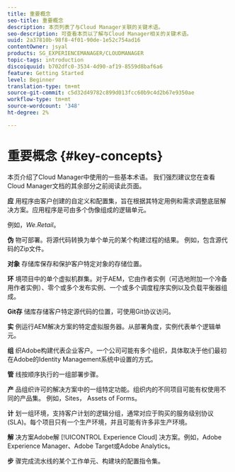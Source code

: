 ```yaml
---
title: 重要概念
seo-title: 重要概念
description: 本页列表了与Cloud Manager关联的关键术语。
seo-description: 可查看本页以了解与Cloud Manager相关的关键术语。
uuid: 2a37810b-98f8-4f01-90de-1e52c754ad16
contentOwner: jsyal
products: SG_EXPERIENCEMANAGER/CLOUDMANAGER
topic-tags: introduction
discoiquuid: b702dfc0-3534-4d90-af19-8559d8baf6a6
feature: Getting Started
level: Beginner
translation-type: tm+mt
source-git-commit: c5d32d49782c899d013fcc60b9c4d2b67e9350ae
workflow-type: tm+mt
source-wordcount: '348'
ht-degree: 2%

---
```



# 重要概念 {#key-concepts}

本页介绍了Cloud Manager中使用的一些基本术语。 我们强烈建议您在查看Cloud Manager文档的其余部分之前阅读此页面。

**应** 用程序由客户创建的自定义和配置集，旨在根据其特定用例和需求调整底层解决方案。应用程序是可由多个伪像组成的逻辑单元。

例如，*We.Retail*。

**伪** 物可部署。将源代码转换为单个单元的某个构建过程的结果。 例如，包含源代码的Zip文件。

**对象** 存储库保存和保护客户特定对象的存储位置。

**环** 境项目中的单个虚拟机群集。对于AEM，它由作者实例（可选地附加一个冷备用作者实例）、零个或多个发布实例、一个或多个调度程序实例以及负载平衡器组成。

**Git存** 储库存储客户特定源代码的位置，可使用Git协议访问。

**实** 例运行AEM解决方案的特定虚拟服务器。从部署角度，实例代表单个逻辑单元。

**组** 织Adobe构建代表企业客户。一个公司可能有多个组织，具体取决于他们最初在Adobe的Identity Management系统中设置的方式。

**管** 线按顺序执行的一组部署步骤。

**产** 品组织许可的解决方案中的一组特定功能。组织内的不同项目可能有权使用不同的产品集。 例如，Sites， Assets of Forms。

**计** 划一组环境，支持客户计划的逻辑分组，通常对应于购买的服务级别协议(SLA)。每个项目只有一个生产环境，并且可能有许多非生产环境。

**解** 决方案Adobe解 [!UICONTROL Experience Cloud] 决方案。例如，Adobe Experience Manager、Adobe Target或Adobe Analytics。

**步** 骤完成流水线的某个工作单元、构建块的配置指令集。
